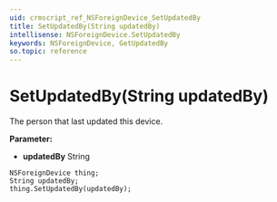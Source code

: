 ```yaml
---
uid: crmscript_ref_NSForeignDevice_SetUpdatedBy
title: SetUpdatedBy(String updatedBy)
intellisense: NSForeignDevice.SetUpdatedBy
keywords: NSForeignDevice, GetUpdatedBy
so.topic: reference
---
```


# SetUpdatedBy(String updatedBy)

The person that last updated this device.

**Parameter:** 
 - **updatedBy** String

```crmscript
NSForeignDevice thing;
String updatedBy;
thing.SetUpdatedBy(updatedBy);
```

